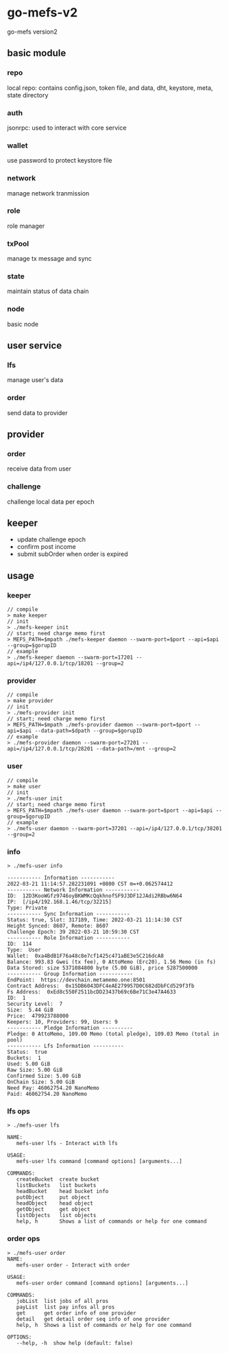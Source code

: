 # go-mefs-v2

go-mefs version2

## basic module

### repo

local repo: contains config.json, token file, and data, dht, keystore, meta, state directory

### auth

jsonrpc: used to interact with core service

### wallet

use password to protect keystore file

### network

manage network tranmission

### role

role manager

### txPool

manage tx message and sync

### state

maintain status of data chain

### node

basic node

## user service

### lfs

manage user's data

### order

send data to provider

## provider

### order

receive data from user

### challenge

challenge local data per epoch

## keeper

+ update challenge epoch
+ confirm post income
+ submit subOrder when order is expired

## usage


### keeper

```
// compile
> make keeper
// init
> ./mefs-keeper init
// start; need charge memo first
> MEFS_PATH=$mpath ./mefs-keeper daemon --swarm-port=$port --api=$api --group=$gorupID 
// example
> ./mefs-keeper daemon --swarm-port=17201 --api=/ip4/127.0.0.1/tcp/18201 --group=2
```

### provider

```
// compile
> make provider
// init
> ./mefs-provider init
// start; need charge memo first
> MEFS_PATH=$mpath ./mefs-provider daemon --swarm-port=$port --api=$api --data-path=$dpath --group=$gorupID  
// example
> ./mefs-provider daemon --swarm-port=27201 --api=/ip4/127.0.0.1/tcp/28201 --data-path=/mnt --group=2 
```

### user

```
// compile
> make user
// init
> ./mefs-user init
// start; need charge memo first
> MEFS_PATH=$mpath ./mefs-user daemon --swarm-port=$port --api=$api --group=$gorupID
// example
> ./mefs-user daemon --swarm-port=37201 --api=/ip4/127.0.0.1/tcp/38201 --group=2
```

### info

```
> ./mefs-user info

----------- Information -----------
2022-03-21 11:14:57.282231091 +0800 CST m=+0.062574412
----------- Network Information -----------
ID:  12D3KooWGfz9746oyBKWMKcQqkhnofSF9J3DF12JAdi2RBbw6N64
IP:  [/ip4/192.168.1.46/tcp/32215]
Type: Private
----------- Sync Information -----------
Status: true, Slot: 317189, Time: 2022-03-21 11:14:30 CST
Height Synced: 8607, Remote: 8607
Challenge Epoch: 39 2022-03-21 10:59:30 CST
----------- Role Information -----------
ID:  114
Type:  User
Wallet:  0xa4BdB1F76a48c8e7cf1425c471aBE3e5C216dcA8
Balance: 993.83 Gwei (tx fee), 0 AttoMemo (Erc20), 1.56 Memo (in fs)
Data Stored: size 5371084800 byte (5.00 GiB), price 5287500000
----------- Group Information -----------
EndPoint:  https://devchain.metamemo.one:8501
Contract Address:  0x15DB6043DFC4eAE279957D0C682dDbFCd529f3fb
Fs Address:  0xEd8c550F2511bcDD23437b69c6Be71C3e47A4633
ID:  1
Security Level:  7
Size:  5.44 GiB
Price:  479923788000
Keepers: 10, Providers: 99, Users: 9
----------- Pledge Information ----------
Pledge: 0 AttoMemo, 109.00 Memo (total pledge), 109.03 Memo (total in pool)
----------- Lfs Information ----------
Status:  true
Buckets:  1
Used: 5.00 GiB
Raw Size: 5.00 GiB
Confirmed Size: 5.00 GiB
OnChain Size: 5.00 GiB
Need Pay: 46062754.20 NanoMemo
Paid: 46062754.20 NanoMemo
```

### lfs ops

```
> ./mefs-user lfs

NAME:
   mefs-user lfs - Interact with lfs

USAGE:
   mefs-user lfs command [command options] [arguments...]

COMMANDS:
   createBucket  create bucket
   listBuckets   list buckets
   headBucket    head bucket info
   putObject     put object
   headObject    head object
   getObject     get object
   listObjects   list objects
   help, h       Shows a list of commands or help for one command
```


### order ops

```
> ./mefs-user order
NAME:
   mefs-user order - Interact with order

USAGE:
   mefs-user order command [command options] [arguments...]

COMMANDS:
   jobList  list jobs of all pros
   payList  list pay infos all pros
   get      get order info of one provider
   detail   get detail order seq info of one provider
   help, h  Shows a list of commands or help for one command

OPTIONS:
   --help, -h  show help (default: false)
```

